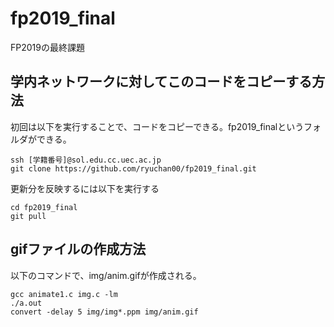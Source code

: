 # fp2019_final
FP2019の最終課題

## 学内ネットワークに対してこのコードをコピーする方法

初回は以下を実行することで、コードをコピーできる。fp2019_finalというフォルダができる。

```
ssh [学籍番号]@sol.edu.cc.uec.ac.jp
git clone https://github.com/ryuchan00/fp2019_final.git
```

更新分を反映するには以下を実行する

```
cd fp2019_final
git pull
```
## gifファイルの作成方法

以下のコマンドで、img/anim.gifが作成される。

```
gcc animate1.c img.c -lm
./a.out
convert -delay 5 img/img*.ppm img/anim.gif
```

